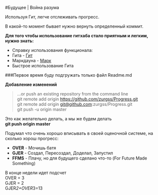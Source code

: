 #Будущее | Война разума

Используя Гит, легче отслеживать прогресс.

В какой-то момент бывает нужно вернуть определенный коммит.

**Для того чтобы использование гитхаба стало приятным и легким, нужно знать:**
* Справку использования функционала:
 * Гита - [Гит](http://blog.sectorit.net/development/430)
 * Маркдауна - [Марк](https://help.github.com/articles/markdown-basics/)
* Быстрое использование Гита

###Первое время буду подгружать только файл Readme.md

**Добавление изменений**
> …or push an existing repository from the command line <br>
> git remote add origin https://github.com/zurgss/Progress.git <br>
> git remote add origin git@github.com:zurgss/Progress.git <br>
> git push -u origin master

Это как желательно делать, а мы же будем делать<br>
**git push origin master**

Подумал что очень хорошо вписывать в своей оценочной системе, на сколько хорош прогресс:
* **OVER** - Мочишь батя
* **GJER** - Создал, Пересоздал, Доделал, Запустил
* **FFMS** - Плачу, но для будущего сделано что-то (For Future Made Something)

В конце недели идет подсчет<br>
OVER = 3<br>
GJER = 2<br>
GJER*2+OVER*3=13<br>
